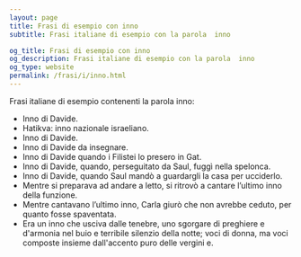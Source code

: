 ```yaml
---
layout: page
title: Frasi di esempio con inno 
subtitle: Frasi italiane di esempio con la parola  inno

og_title: Frasi di esempio con inno 
og_description: Frasi italiane di esempio con la parola  inno
og_type: website
permalink: /frasi/i/inno.html
---
```


Frasi italiane di esempio contenenti la parola inno:


- Inno di Davide.
- Hatikva: inno nazionale israeliano.
- Inno di Davide.
- Inno di Davide da insegnare.
- Inno di Davide quando i Filistei lo presero in Gat.
- Inno di Davide, quando, perseguitato da Saul, fuggì nella spelonca.
- Inno di Davide, quando Saul mandò a guardargli la casa per ucciderlo.
- Mentre si preparava ad andare a letto, si ritrovò a cantare l’ultimo inno della funzione.
- Mentre cantavano l’ultimo inno, Carla giurò che non avrebbe ceduto, per quanto fosse spaventata.
- Era un inno che usciva dalle tenebre, uno sgorgare di preghiere e d'armonia nel buio e terribile silenzio della notte; voci di donna, ma voci composte insieme dall'accento puro delle vergini e.
